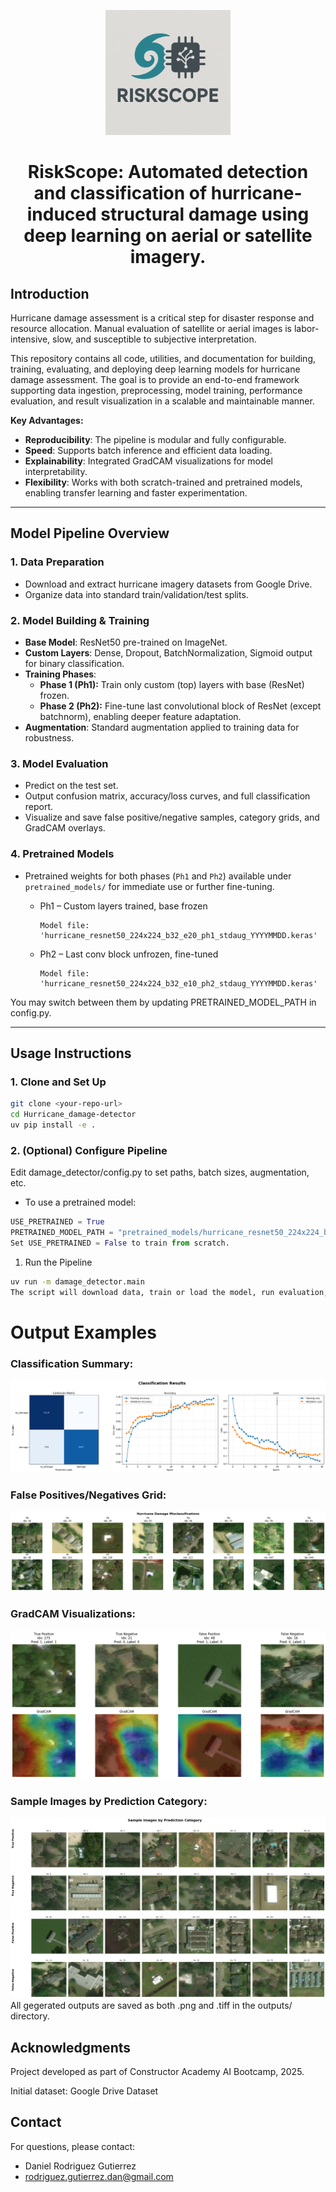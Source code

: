 <p align="center">
  <img src="RiskScope_logo.png" alt="RiskScope Logo" width="200"/>
</p>

<h1 align="center">RiskScope: Automated detection and classification of hurricane-induced structural damage using deep learning on aerial or satellite imagery.</h1>
 

## Introduction

Hurricane damage assessment is a critical step for disaster response and resource allocation. Manual evaluation of satellite or aerial images is labor-intensive, slow, and susceptible to subjective interpretation. 

This repository contains all code, utilities, and documentation for building, training, evaluating, and deploying deep learning models for hurricane damage assessment. The goal is to provide an end-to-end framework supporting data ingestion, preprocessing, model training, performance evaluation, and result visualization in a scalable and maintainable manner.

**Key Advantages:**
- **Reproducibility**: The pipeline is modular and fully configurable.
- **Speed**: Supports batch inference and efficient data loading.
- **Explainability**: Integrated GradCAM visualizations for model interpretability.
- **Flexibility**: Works with both scratch-trained and pretrained models, enabling transfer learning and faster experimentation.

---

## Model Pipeline Overview

### 1. Data Preparation
- Download and extract hurricane imagery datasets from Google Drive.
- Organize data into standard train/validation/test splits.

### 2. Model Building & Training

- **Base Model**: ResNet50 pre-trained on ImageNet.
- **Custom Layers**: Dense, Dropout, BatchNormalization, Sigmoid output for binary classification.
- **Training Phases**:
  - **Phase 1 (Ph1):** Train only custom (top) layers with base (ResNet) frozen.
  - **Phase 2 (Ph2):** Fine-tune last convolutional block of ResNet (except batchnorm), enabling deeper feature adaptation.
- **Augmentation**: Standard augmentation applied to training data for robustness.

### 3. Model Evaluation
- Predict on the test set.
- Output confusion matrix, accuracy/loss curves, and full classification report.
- Visualize and save false positive/negative samples, category grids, and GradCAM overlays.

### 4. Pretrained Models
- Pretrained weights for both phases (`Ph1` and `Ph2`) available under `pretrained_models/` for immediate use or further fine-tuning.

  - Ph1 – Custom layers trained, base frozen
    ```
    Model file: 'hurricane_resnet50_224x224_b32_e20_ph1_stdaug_YYYYMMDD.keras'
    ```

  - Ph2 – Last conv block unfrozen, fine-tuned
    ```
    Model file: 'hurricane_resnet50_224x224_b32_e10_ph2_stdaug_YYYYMMDD.keras'
    ```
You may switch between them by updating PRETRAINED_MODEL_PATH in config.py.

---

## Usage Instructions

### 1. Clone and Set Up

```bash
git clone <your-repo-url>
cd Hurricane_damage-detector
uv pip install -e .
```

### 2. (Optional) Configure Pipeline
Edit damage_detector/config.py to set paths, batch sizes, augmentation, etc.

- To use a pretrained model:

```python
USE_PRETRAINED = True
PRETRAINED_MODEL_PATH = "pretrained_models/hurricane_resnet50_224x224_b32_e20_ph1_stdaug_20250703.keras"
Set USE_PRETRAINED = False to train from scratch.
```
1. Run the Pipeline
```bash
uv run -m damage_detector.main
The script will download data, train or load the model, run evaluation, and save results in outputs/.
```
# Output Examples
### Classification Summary:
 ![Classification Summary](examples/classification_summary.png)

### False Positives/Negatives Grid:
![False Positives/Negatives](examples/misclasifications.png)
### GradCAM Visualizations:
![GradCAM](examples/gradcam.png)
### Sample Images by Prediction Category:
![Sample Categories](examples/samples_category.png)
All gegerated outputs are saved as both .png and .tiff in the outputs/ directory.

## Acknowledgments
Project developed as part of Constructor Academy AI Bootcamp, 2025.

Initial dataset: Google Drive Dataset

## Contact
For questions, please contact:
- Daniel Rodriguez Gutierrez
- rodriguez.gutierrez.dan@gmail.com

